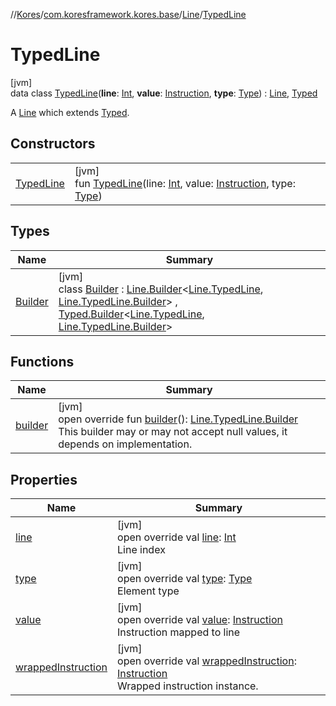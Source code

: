 //[Kores](../../../../index.md)/[com.koresframework.kores.base](../../index.md)/[Line](../index.md)/[TypedLine](index.md)

# TypedLine

[jvm]\
data class [TypedLine](index.md)(**line**: [Int](https://kotlinlang.org/api/latest/jvm/stdlib/kotlin/-int/index.html), **value**: [Instruction](../../../com.koresframework.kores/-instruction/index.md), **type**: [Type](https://docs.oracle.com/javase/8/docs/api/java/lang/reflect/Type.html)) : [Line](../index.md), [Typed](../../-typed/index.md)

A [Line](../index.md) which extends [Typed](../../-typed/index.md).

## Constructors

| | |
|---|---|
| [TypedLine](-typed-line.md) | [jvm]<br>fun [TypedLine](-typed-line.md)(line: [Int](https://kotlinlang.org/api/latest/jvm/stdlib/kotlin/-int/index.html), value: [Instruction](../../../com.koresframework.kores/-instruction/index.md), type: [Type](https://docs.oracle.com/javase/8/docs/api/java/lang/reflect/Type.html)) |

## Types

| Name | Summary |
|---|---|
| [Builder](-builder/index.md) | [jvm]<br>class [Builder](-builder/index.md) : [Line.Builder](../-builder/index.md)<[Line.TypedLine](index.md), [Line.TypedLine.Builder](-builder/index.md)> , [Typed.Builder](../../-typed/-builder/index.md)<[Line.TypedLine](index.md), [Line.TypedLine.Builder](-builder/index.md)> |

## Functions

| Name | Summary |
|---|---|
| [builder](builder.md) | [jvm]<br>open override fun [builder](builder.md)(): [Line.TypedLine.Builder](-builder/index.md)<br>This builder may or may not accept null values, it depends on implementation. |

## Properties

| Name | Summary |
|---|---|
| [line](line.md) | [jvm]<br>open override val [line](line.md): [Int](https://kotlinlang.org/api/latest/jvm/stdlib/kotlin/-int/index.html)<br>Line index |
| [type](type.md) | [jvm]<br>open override val [type](type.md): [Type](https://docs.oracle.com/javase/8/docs/api/java/lang/reflect/Type.html)<br>Element type |
| [value](value.md) | [jvm]<br>open override val [value](value.md): [Instruction](../../../com.koresframework.kores/-instruction/index.md)<br>Instruction mapped to line |
| [wrappedInstruction](index.md#529340534%2FProperties%2F-1216412040) | [jvm]<br>open override val [wrappedInstruction](index.md#529340534%2FProperties%2F-1216412040): [Instruction](../../../com.koresframework.kores/-instruction/index.md)<br>Wrapped instruction instance. |
